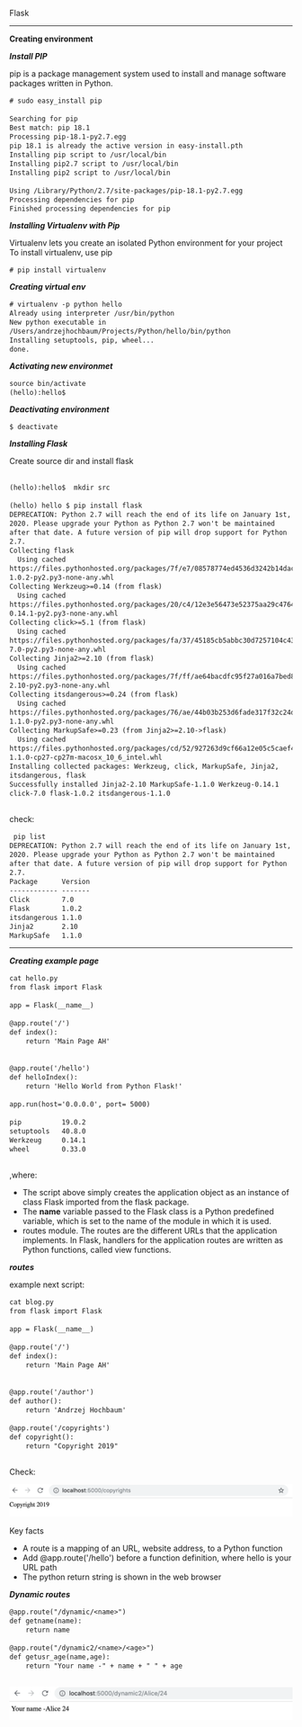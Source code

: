 Flask 

***
**Creating environment**

***Install PIP***

pip is a package management system used to install and manage software packages written in Python.

```
# sudo easy_install pip

Searching for pip
Best match: pip 18.1
Processing pip-18.1-py2.7.egg
pip 18.1 is already the active version in easy-install.pth
Installing pip script to /usr/local/bin
Installing pip2.7 script to /usr/local/bin
Installing pip2 script to /usr/local/bin

Using /Library/Python/2.7/site-packages/pip-18.1-py2.7.egg
Processing dependencies for pip
Finished processing dependencies for pip

```

***Installing Virtualenv with Pip***

Virtualenv lets you create an isolated Python environment for your project
To install virtualenv, use pip

```
# pip install virtualenv
```

***Creating virtual env***

```
# virtualenv -p python hello
Already using interpreter /usr/bin/python
New python executable in /Users/andrzejhochbaum/Projects/Python/hello/bin/python
Installing setuptools, pip, wheel...
done.
```

***Activating new environmet***

``` 
source bin/activate
(hello):hello$ 

```

***Deactivating environment***

```
$ deactivate

```


***Installing Flask***

Create source dir and install flask

```

(hello):hello$  mkdir src

(hello) hello $ pip install flask
DEPRECATION: Python 2.7 will reach the end of its life on January 1st, 2020. Please upgrade your Python as Python 2.7 won't be maintained after that date. A future version of pip will drop support for Python 2.7.
Collecting flask
  Using cached https://files.pythonhosted.org/packages/7f/e7/08578774ed4536d3242b14dacb4696386634607af824ea997202cd0edb4b/Flask-1.0.2-py2.py3-none-any.whl
Collecting Werkzeug>=0.14 (from flask)
  Using cached https://files.pythonhosted.org/packages/20/c4/12e3e56473e52375aa29c4764e70d1b8f3efa6682bef8d0aae04fe335243/Werkzeug-0.14.1-py2.py3-none-any.whl
Collecting click>=5.1 (from flask)
  Using cached https://files.pythonhosted.org/packages/fa/37/45185cb5abbc30d7257104c434fe0b07e5a195a6847506c074527aa599ec/Click-7.0-py2.py3-none-any.whl
Collecting Jinja2>=2.10 (from flask)
  Using cached https://files.pythonhosted.org/packages/7f/ff/ae64bacdfc95f27a016a7bed8e8686763ba4d277a78ca76f32659220a731/Jinja2-2.10-py2.py3-none-any.whl
Collecting itsdangerous>=0.24 (from flask)
  Using cached https://files.pythonhosted.org/packages/76/ae/44b03b253d6fade317f32c24d100b3b35c2239807046a4c953c7b89fa49e/itsdangerous-1.1.0-py2.py3-none-any.whl
Collecting MarkupSafe>=0.23 (from Jinja2>=2.10->flask)
  Using cached https://files.pythonhosted.org/packages/cd/52/927263d9cf66a12e05c5caef43ee203bd92355e9a321552d2b8c4aee5f1e/MarkupSafe-1.1.0-cp27-cp27m-macosx_10_6_intel.whl
Installing collected packages: Werkzeug, click, MarkupSafe, Jinja2, itsdangerous, flask
Successfully installed Jinja2-2.10 MarkupSafe-1.1.0 Werkzeug-0.14.1 click-7.0 flask-1.0.2 itsdangerous-1.1.0


```


check:

```
 pip list
DEPRECATION: Python 2.7 will reach the end of its life on January 1st, 2020. Please upgrade your Python as Python 2.7 won't be maintained after that date. A future version of pip will drop support for Python 2.7.
Package      Version
------------ -------
Click        7.0    
Flask        1.0.2  
itsdangerous 1.1.0  
Jinja2       2.10   
MarkupSafe   1.1.0  
```

***

***Creating example page***


```
cat hello.py 
from flask import Flask

app = Flask(__name__)

@app.route('/')
def index():
    return 'Main Page AH'


@app.route('/hello')
def helloIndex():
    return 'Hello World from Python Flask!'

app.run(host='0.0.0.0', port= 5000)

pip          19.0.2 
setuptools   40.8.0 
Werkzeug     0.14.1 
wheel        0.33.0 


```

,where:

* The script above simply creates the application object as an instance of class Flask imported from the flask package.
* The __name__ variable passed to the Flask class is a Python predefined variable, which is set to the name of the module in which it is used.
* routes module. The routes are the different URLs that the application implements. In Flask, handlers for the application routes are written as Python functions, called view functions.

***routes***

example next script:

```
cat blog.py 
from flask import Flask

app = Flask(__name__)

@app.route('/')
def index():
    return 'Main Page AH'


@app.route('/author')
def author():
    return 'Andrzej Hochbaum'

@app.route('/copyrights')
def copyright():
    return "Copyright 2019"


```

Check:


![Alt](images/flask1.png)



Key facts

* A route is a mapping of an URL, website address,  to a Python function
* Add @app.route('/hello') before a function definition, where hello is your URL path
* The python return string is shown in the web browser

***Dynamic routes***

```
@app.route("/dynamic/<name>")
def getname(name):
    return name

@app.route("/dynamic2/<name>/<age>")
def getusr_age(name,age):
    return "Your name -" + name + " " + age


```
![Alt](images/flask2.png)





